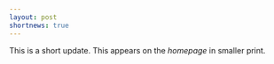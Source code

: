 ```yaml
---
layout: post
shortnews: true
---
```

This is a short update. This appears on the *homepage* in smaller print.

